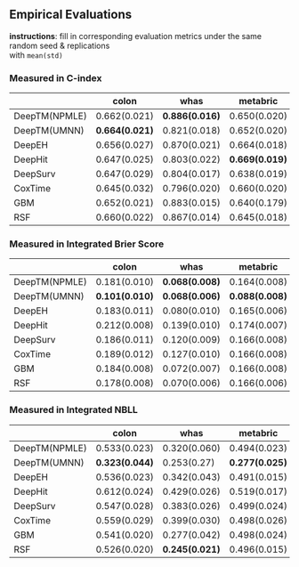 ## Empirical Evaluations

**instructions**: fill in corresponding evaluation metrics under the same random seed & replications  
with `mean(std)`

### Measured in C-index
|               | colon            | whas             | metabric         | gbsg             | flchain          | support          | kkbox            |
|---------------|------------------|------------------|------------------|------------------|------------------|------------------|------------------|
| DeepTM(NPMLE) | 0.662(0.021)     | **0.886(0.016)** | 0.650(0.020)     | **0.679(0.013)** | 0.794(0.013)     | 0.617(0.007)     |                  |
| DeepTM(UMNN)  | **0.664(0.021)** | 0.821(0.018)     | 0.652(0.020)     | 0.675(0.013)     | 0.792(0.010)     | 0.611(0.008)     | 0.860(0.000)     |
| DeepEH        | 0.656(0.027)     | 0.870(0.021)     | 0.664(0.018)     | **0.679(0.013)** | 0.790(0.011)     | 0.610(0.009)     |                  |
| DeepHit       | 0.647(0.025)     | 0.803(0.022)     | **0.669(0.019)** | 0.674(0.012)     | 0.790(0.009)     | **0.638(0.008)** | 0.811(0.003)     |
| DeepSurv      | 0.647(0.029)     | 0.804(0.017)     | 0.638(0.019)     | 0.672(0.015)     | 0.790(0.010)     | 0.609(0.005)     | 0.855(0.001)     |
| CoxTime       | 0.645(0.032)     | 0.796(0.020)     | 0.660(0.020)     | 0.672(0.017)     | 0.790(0.010)     | 0.608(0.009)     | **0.877(0.002)** |
| GBM           | 0.652(0.021)     | 0.883(0.015)     | 0.640(0.179)     | 0.674(0.012)     | **0.795(0.011)** | 0.615(0.008)     | 0.858(0.000)     |
| RSF           | 0.660(0.022)     | 0.867(0.014)     | 0.645(0.018)     | 0.673(0.013)     | 0.787(0.011)     | 0.616(0.008)     | 0.860(0.000)     |


### Measured in Integrated Brier Score
|               | colon            | whas             | metabric         | gbsg             | flchain          | support          | kkbox            |
|---------------|------------------|------------------|------------------|------------------|------------------|------------------|------------------|
| DeepTM(NPMLE) | 0.181(0.010)     | **0.068(0.008)** | 0.164(0.008)     | 0.176(0.006)     | 0.100(0.004)     | 0.192(0.004)     |                  |
| DeepTM(UMNN)  | **0.101(0.010)** | **0.068(0.006)** | **0.088(0.008)** | **0.100(0.008)** | **0.034(0.002)** | **0.178(0.002)** | **0.075(0.000)** |
| DeepEH        | 0.183(0.011)     | 0.080(0.010)     | 0.165(0.006)     | 0.176(0.005)     | 0.101(0.004)     | 0.193(0.004)     |                  |
| DeepHit       | 0.212(0.008)     | 0.139(0.010)     | 0.174(0.007)     | 0.196(0.003)     | 0.126(0.003)     | 0.205(0.004)     | 0.157(0.002)     |
| DeepSurv      | 0.186(0.011)     | 0.120(0.009)     | 0.166(0.008)     | 0.178(0.005)     | 0.101(0.004)     | 0.193(0.004)     | 0.113(0.001)     |
| CoxTime       | 0.189(0.012)     | 0.127(0.010)     | 0.166(0.008)     | 0.179(0.006)     | 0.103(0.007)     | 0.192(0.004)     | 0.107(0.001)     |
| GBM           | 0.184(0.008)     | 0.072(0.007)     | 0.166(0.008)     | 0.178(0.004)     | 0.100(0.004)     | 0.192(0.004)     | 0.118(0.000)     |
| RSF           | 0.178(0.008)     | 0.070(0.006)     | 0.166(0.006)     | 0.179(0.004)     | 0.100(0.004)     | 0.191(0.004)     | 0.152(0.000)     |


### Measured in Integrated NBLL
|               | colon            | whas             | metabric         | gbsg             | flchain          | support          | kkbox            |
|---------------|------------------|------------------|------------------|------------------|------------------|------------------|------------------|
| DeepTM(NPMLE) | 0.533(0.023)     | 0.320(0.060)     | 0.494(0.023)     | 0.519(0.012)     | 0.332(0.011)     | 0.565(0.010)     |                  |
| DeepTM(UMNN)  | **0.323(0.044)** | 0.253(0.27)      | **0.277(0.025)** | **0.310(0.024)** | **0.124(0.009)** | **0.529(0.006)** | **0.258(0.000)** |
| DeepEH        | 0.536(0.023)     | 0.342(0.043)     | 0.491(0.015)     | 0.519(0.013)     | 0.333(0.011)     | 0.566(0.010)     |                  |
| DeepHit       | 0.612(0.024)     | 0.429(0.026)     | 0.519(0.017)     | 0.566(0.009)     | 0.393(0.009)     | 0.596(0.008)     | 0.476(0.006)     |
| DeepSurv      | 0.547(0.028)     | 0.383(0.026)     | 0.499(0.024)     | 0.527(0.012)     | 0.334(0.012)     | 0.566(0.010)     | 0.353(0.002)     |
| CoxTime       | 0.559(0.029)     | 0.399(0.030)     | 0.498(0.026)     | 0.528(0.016)     | 0.345(0.026)     | 0.567(0.012)     | 0.330(0.002)     |
| GBM           | 0.541(0.020)     | 0.277(0.042)     | 0.498(0.024)     | 0.527(0.011)     | 0.329(0.011)     | 0.565(0.010)     | 0.381(0.000)     |
| RSF           | 0.526(0.020)     | **0.245(0.021)** | 0.496(0.015)     | 0.528(0.010)     | 0.329(0.011)     | 0.563(0.010)     | 0.476(0.000)     |

